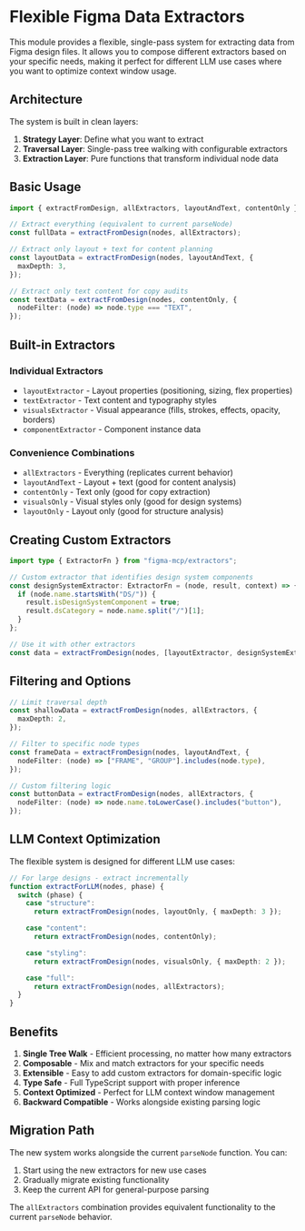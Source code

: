 # Flexible Figma Data Extractors

This module provides a flexible, single-pass system for extracting data from Figma design files. It allows you to compose different extractors based on your specific needs, making it perfect for different LLM use cases where you want to optimize context window usage.

## Architecture

The system is built in clean layers:

1. **Strategy Layer**: Define what you want to extract
2. **Traversal Layer**: Single-pass tree walking with configurable extractors
3. **Extraction Layer**: Pure functions that transform individual node data

## Basic Usage

```typescript
import { extractFromDesign, allExtractors, layoutAndText, contentOnly } from "figma-mcp/extractors";

// Extract everything (equivalent to current parseNode)
const fullData = extractFromDesign(nodes, allExtractors);

// Extract only layout + text for content planning
const layoutData = extractFromDesign(nodes, layoutAndText, {
  maxDepth: 3,
});

// Extract only text content for copy audits
const textData = extractFromDesign(nodes, contentOnly, {
  nodeFilter: (node) => node.type === "TEXT",
});
```

## Built-in Extractors

### Individual Extractors

- `layoutExtractor` - Layout properties (positioning, sizing, flex properties)
- `textExtractor` - Text content and typography styles
- `visualsExtractor` - Visual appearance (fills, strokes, effects, opacity, borders)
- `componentExtractor` - Component instance data

### Convenience Combinations

- `allExtractors` - Everything (replicates current behavior)
- `layoutAndText` - Layout + text (good for content analysis)
- `contentOnly` - Text only (good for copy extraction)
- `visualsOnly` - Visual styles only (good for design systems)
- `layoutOnly` - Layout only (good for structure analysis)

## Creating Custom Extractors

```typescript
import type { ExtractorFn } from "figma-mcp/extractors";

// Custom extractor that identifies design system components
const designSystemExtractor: ExtractorFn = (node, result, context) => {
  if (node.name.startsWith("DS/")) {
    result.isDesignSystemComponent = true;
    result.dsCategory = node.name.split("/")[1];
  }
};

// Use it with other extractors
const data = extractFromDesign(nodes, [layoutExtractor, designSystemExtractor]);
```

## Filtering and Options

```typescript
// Limit traversal depth
const shallowData = extractFromDesign(nodes, allExtractors, {
  maxDepth: 2,
});

// Filter to specific node types
const frameData = extractFromDesign(nodes, layoutAndText, {
  nodeFilter: (node) => ["FRAME", "GROUP"].includes(node.type),
});

// Custom filtering logic
const buttonData = extractFromDesign(nodes, allExtractors, {
  nodeFilter: (node) => node.name.toLowerCase().includes("button"),
});
```

## LLM Context Optimization

The flexible system is designed for different LLM use cases:

```typescript
// For large designs - extract incrementally
function extractForLLM(nodes, phase) {
  switch (phase) {
    case "structure":
      return extractFromDesign(nodes, layoutOnly, { maxDepth: 3 });

    case "content":
      return extractFromDesign(nodes, contentOnly);

    case "styling":
      return extractFromDesign(nodes, visualsOnly, { maxDepth: 2 });

    case "full":
      return extractFromDesign(nodes, allExtractors);
  }
}
```

## Benefits

1. **Single Tree Walk** - Efficient processing, no matter how many extractors
2. **Composable** - Mix and match extractors for your specific needs
3. **Extensible** - Easy to add custom extractors for domain-specific logic
4. **Type Safe** - Full TypeScript support with proper inference
5. **Context Optimized** - Perfect for LLM context window management
6. **Backward Compatible** - Works alongside existing parsing logic

## Migration Path

The new system works alongside the current `parseNode` function. You can:

1. Start using the new extractors for new use cases
2. Gradually migrate existing functionality
3. Keep the current API for general-purpose parsing

The `allExtractors` combination provides equivalent functionality to the current `parseNode` behavior.
